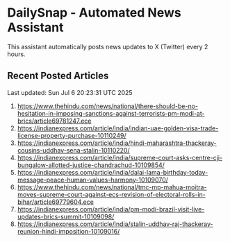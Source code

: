 # DailySnap - Automated News Assistant

This assistant automatically posts news updates to X (Twitter) every 2 hours.

## Recent Posted Articles

Last updated: Sun Jul  6 20:23:31 UTC 2025

1. https://www.thehindu.com/news/national/there-should-be-no-hesitation-in-imposing-sanctions-against-terrorists-pm-modi-at-brics/article69781247.ece
2. https://indianexpress.com/article/india/indian-uae-golden-visa-trade-license-property-purchase-10110249/
3. https://indianexpress.com/article/india/hindi-maharashtra-thackeray-cousins-uddhav-sena-stalin-10110220/
4. https://indianexpress.com/article/india/supreme-court-asks-centre-cji-bungalow-allotted-justice-chandrachud-10109854/
5. https://indianexpress.com/article/india/dalai-lama-birthday-today-message-peace-human-values-harmony-10109070/
6. https://www.thehindu.com/news/national/tmc-mp-mahua-moitra-moves-supreme-court-against-ecs-revision-of-electoral-rolls-in-bihar/article69779604.ece
7. https://indianexpress.com/article/india/pm-modi-brazil-visit-live-updates-brics-summit-10109098/
8. https://indianexpress.com/article/india/stalin-uddhav-raj-thackeray-reunion-hindi-imposition-10109016/
